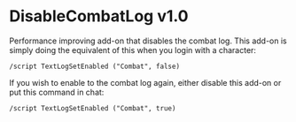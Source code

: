 # DisableCombatLog v1.0

Performance improving add-on that disables the combat log. This add-on is simply doing the equivalent of this when you login with a character:

`/script TextLogSetEnabled ("Combat", false)`

If you wish to enable to the combat log again, either disable this add-on or put this command in chat:

`/script TextLogSetEnabled ("Combat", true)`
